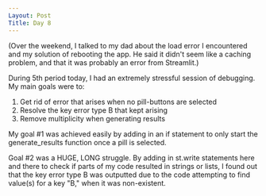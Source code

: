 ```yaml
---
Layout: Post
Title: Day 8
---
```


(Over the weekend, I talked to my dad about the load error I encountered and my solution of rebooting the app. He said it didn't seem like a caching problem, and that it was probably an error from Streamlit.)

During 5th period today, I had an extremely stressful session of debugging.
My main goals were to:
1. Get rid of error that arises when no pill-buttons are selected
2. Resolve the key error type B that kept arising
3. Remove multiplicity when generating results

My goal #1 was achieved easily by adding in an if statement to only start the generate_results function once a pill is selected.

Goal #2 was a HUGE, LONG struggle. By adding in st.write statements here and there to check if parts of my code resulted in strings or lists, I found out that the key error type B was outputted due to the code attempting to find value(s) for a key "B," when it was non-existent. 
